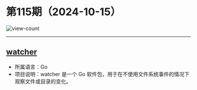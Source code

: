 # 第115期（2024-10-15）

![view-count](https://count.getloli.com/@xiaoxuan6-weekly-20241015)

---
## [watcher](https://github.com/radovskyb/watcher)
- 所属语言：Go
- 项目说明：watcher 是一个 Go 软件包，用于在不使用文件系统事件的情况下观察文件或目录的变化。
